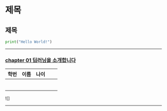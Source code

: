 # 제목

## 제목

```python
print("Hello World!")
```

---

### [chapter 01 딥러닝을 소개합니다](https://github.com/jinho7/DeepLearning_Study/blob/master/Chap01/chap01.md)



| 학번 | 이름 | 나이 |      |      |
| ---- | ---- | ---- | ---- | ---- |
|      |      |      |      |      |
|      |      |      |      |      |
|      |      |      |      |      |
|      |      |      |      |      |
|      |      |      |      |      |
|      |      |      |      |      |



![]



---

